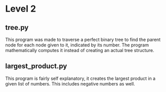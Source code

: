 # Level 2

## tree.py

This program was made to traverse a perfect binary tree to find the parent node for each node given to it, indicated by its number.
The program mathematically computes it instead of creating an actual tree structure.

## largest_product.py

This program is fairly self explanatory, it creates the largest product in a given list of numbers.
This includes negative numbers as well.
